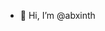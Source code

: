 - 👋 Hi, I’m @abxinth
<!---
abxinth/abxinth is a ✨ special ✨ repository because its `README.md` (this file) appears on your GitHub profile.
You can click the Preview link to take a look at your changes.
--->
